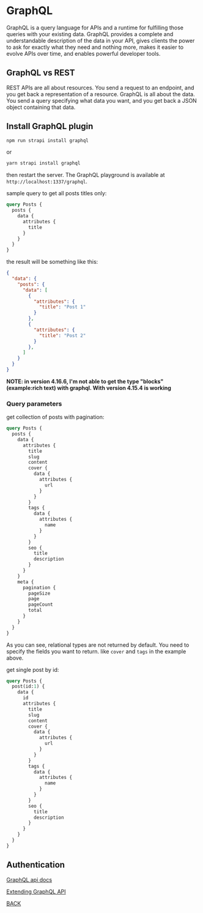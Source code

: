# GraphQL

GraphQL is a query language for APIs and a runtime for fulfilling those queries with your existing data. GraphQL provides a complete and understandable description of the data in your API, gives clients the power to ask for exactly what they need and nothing more, makes it easier to evolve APIs over time, and enables powerful developer tools.

## GraphQL vs REST

REST APIs are all about resources. You send a request to an endpoint, and you get back a representation of a resource. GraphQL is all about the data. You send a query specifying what data you want, and you get back a JSON object containing that data.

## Install GraphQL plugin

```bash
npm run strapi install graphql
```

or

```bash
yarn strapi install graphql
```

then restart the server. The GraphQL playground is available at `http://localhost:1337/graphql`.

sample query to get all posts titles only:

```graphql
query Posts {
  posts {
    data {
      attributes {
        title
      }
    }
  }
}
```
the result will be something like this:

```json
{
  "data": {
	"posts": {
	  "data": [
		{
		  "attributes": {
			"title": "Post 1"
		  }
		},
		{
		  "attributes": {
			"title": "Post 2"
		  }
		},
	  ]
	}
  }
}
```
**NOTE: in version 4.16.6, I'm not able to get the type "blocks"(example:rich text) with graphql. With version 4.15.4 is working**

### Query parameters 

get collection of posts with pagination:

```graphql
query Posts {
  posts {
    data {
      attributes {
        title
        slug
        content
        cover {
          data {
            attributes {
              url
            }
          }
        }
        tags {
          data {
            attributes {
              name
            }
          }
        }
        seo {
          title
          description
        }
      }
    }
    meta {
      pagination {
        pageSize
        page
        pageCount
        total
      }
    }
  }
}
```

As you can see, relational types are not returned by default. You need to specify the fields you want to return. like `cover` and `tags` in the example above.

get single post by id:

```graphql
query Posts {
  post(id:1) {
    data {
      id
      attributes {
        title
        slug
        content
        cover {
          data {
            attributes {
              url
            }
          }
        }
        tags {
          data {
            attributes {
              name
            }
          }
        }
        seo {
          title
          description
        }
      }
    }
  }
}
```

## Authentication



[GraphQL api docs](https://docs.strapi.io/dev-docs/api/graphql)

[Extending GraphQL API](Extending_GraphQL_API.md)


[BACK](./readme.md)